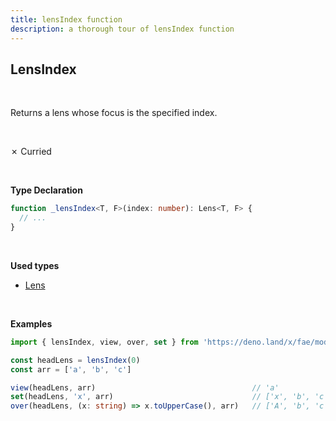 ```yaml
---
title: lensIndex function
description: a thorough tour of lensIndex function
---
```


## LensIndex
<br>

Returns a lens whose focus is the specified index.

<br>

&cross; Curried

<br>

**Type Declaration**
```typescript
function _lensIndex<T, F>(index: number): Lens<T, F> {
  // ...
}
```
<br>

**Used types**
* [Lens](/types/Lens)

<br>

**Examples**
```typescript
import { lensIndex, view, over, set } from 'https://deno.land/x/fae/mod.ts'

const headLens = lensIndex(0)
const arr = ['a', 'b', 'c']

view(headLens, arr)                                   // 'a'
set(headLens, 'x', arr)                               // ['x', 'b', 'c']
over(headLens, (x: string) => x.toUpperCase(), arr)   // ['A', 'b', 'c']
```
